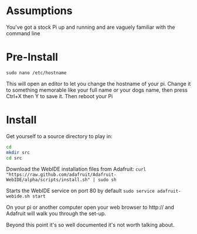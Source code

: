 Assumptions
===========

You've got a stock Pi up and running and are vaguely familiar with the command line

Pre-Install
===========

`sudo nano /etc/hostname`

This will open an editor to let you change the hostname of your pi. Change it to something memorable like your full name or your dogs name, then press Ctrl+X then Y to save it. Then reboot your Pi

Install
=======

Get yourself to a source directory to play in:

```sh
cd
mkdir src
cd src

```


Download the WebIDE installation files from Adafruit:
`curl "https://raw.github.com/adafruit/Adafruit-WebIDE/alpha/scripts/install.sh" | sudo sh`

Starts the WebIDE service on port 80 by default
`sudo service adafruit-webide.sh start`

On your pi or another computer open your web browser to http://<hostname> and Adafruit will walk you through the set-up.

Beyond this point it's so well documented it's not worth talking about.

